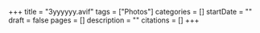 +++
title = "3yyyyyy.avif"
tags = ["Photos"]
categories = []
startDate = ""
draft = false
pages = []
description = ""
citations = []
+++
